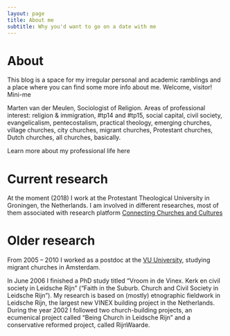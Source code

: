 ```yaml
---
layout: page
title: About me
subtitle: Why you'd want to go on a date with me
---
```


# About

This blog is a space for my irregular personal and academic ramblings and a place where you can find some more info about me. Welcome, visitor!
Mini-me

Marten van der Meulen, Sociologist of Religion. Areas of professional interest: religion & immigration, #tp14 and #tp15, social capital, civil society, evangelicalism, pentecostalism, practical theology, emerging churches, village churches, city churches, migrant churches, Protestant churches, Dutch churches, all churches, basically.

Learn more about my professional life here

# Current research

At the moment (2018) I work at the Protestant Theological University in Groningen, the Netherlands. I am involved in different researches, most of them associated with research platform [Connecting Churches and Cultures](http://pthu.nl/ccc)

# Older research

From 2005 – 2010 I worked as a postdoc at the [VU University](http://www.vu.nl), studying migrant churches in Amsterdam.

In June 2006 I finished a PhD study titled “Vroom in de Vinex. Kerk en civil society in Leidsche Rijn” (“Faith in the Suburb. Church and Civil Society in Leidsche Rijn”). My research is based on (mostly) etnographic fieldwork in Leidsche Rijn, the largest new VINEX building project in the Netherlands. During the year 2002 I followed two church-building projects, an ecumenical project called “Being Church in Leidsche Rijn” and a conservative reformed project, called RijnWaarde.
